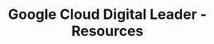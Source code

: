 ---
layout: resources
title: Google Cloud Digital Leader - Resources
permalink: resources-google-cloud-cdl
resources:
  - title: Download PDF - Slides
    description: Download the slides and have them ready.
    url: 'https://in28minutes.com/downloads/15-google-cloud-digital-leader/Course-Presentation-GoogleCloudDigitalLeader.pdf'
  - title: Download Code Examples
    description: Download and have this ready. We will use the code examples during the course.
    url: 'https://in28minutes.com/downloads/15-google-cloud-digital-leader/downloads.zip'
  - title: LinkedIn Newsletter
    description: Read in28minutes Newsletter. Published on LinkedIn.
    icon: lni-linkedin
    url: 'https://www.linkedin.com/newsletters/6978624731038023681/'
---